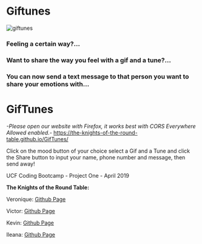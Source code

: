 # Giftunes
![giftunes](https://user-images.githubusercontent.com/24906805/56449749-e88e7e80-62eb-11e9-990f-2b5cbb69707c.jpg)



### Feeling a certain way?... 
### Want to share the way you feel with a gif and a tune?...

### You can now send a text message to that person you want to share your emotions with...
# GifTunes #
*-Please open our website with Firefox, it works best with CORS Everywhere Allowed enabled.-*
https://the-knights-of-the-round-table.github.io/GifTunes/

Click on the mood button of your choice select a Gif and a Tune and click the Share button to input your name, phone number and message, then send away! 








UCF Coding Bootcamp - Project One - April 2019

**The Knights of the Round Table:**

Veronique: [Github Page](https://github.com/VeroniqueConus)

Victor: [Github Page](https://github.com/vicdubbeld)

Kevin: [Github Page](https://github.com/kstokes16)

Ileana: [Github Page](https://github.com/ilyrodriguez)
